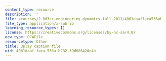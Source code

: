 ```yaml
---
content_type: resource
description: ''
file: /courses/2-003sc-engineering-dynamics-fall-2011/4061daaffaea536ab23239d686420c4b_wzEqF_UQkks.vtt
file_type: application/x-subrip
learning_resource_types: []
license: https://creativecommons.org/licenses/by-nc-sa/4.0/
ocw_type: OCWFile
resourcetype: Other
title: 3play caption file
uid: 4061daaf-faea-536a-b232-39d686420c4b
---
```

